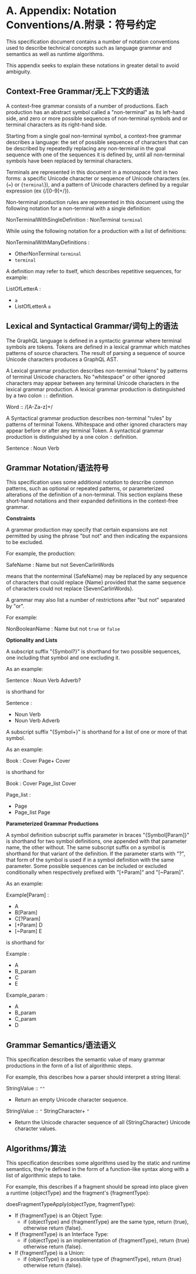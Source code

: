# A. Appendix: Notation Conventions/A.附录：符号约定

This specification document contains a number of notation conventions used to
describe technical concepts such as language grammar and semantics as well as
runtime algorithms.

This appendix seeks to explain these notations in greater detail to
avoid ambiguity.


## Context-Free Grammar/无上下文的语法

A context-free grammar consists of a number of productions. Each production has
an abstract symbol called a "non-terminal" as its left-hand side, and zero or
more possible sequences of non-terminal symbols and or terminal characters as
its right-hand side.

Starting from a single goal non-terminal symbol, a context-free grammar
describes a language: the set of possible sequences of characters that can be
described by repeatedly replacing any non-terminal in the goal sequence with one
of the sequences it is defined by, until all non-terminal symbols have been
replaced by terminal characters.

Terminals are represented in this document in a monospace font in two forms: a
specific Unicode character or sequence of Unicode characters (ex. {`=`} or {`terminal`}), and a pattern of Unicode characters defined by a regular expression
(ex {/[0-9]+/}).

Non-terminal production rules are represented in this document using the
following notation for a non-terminal with a single definition:

NonTerminalWithSingleDefinition : NonTerminal `terminal`

While using the following notation for a production with a list of definitions:

NonTerminalWithManyDefinitions :
  - OtherNonTerminal `terminal`
  - `terminal`

A definition may refer to itself, which describes repetitive sequences,
for example:

ListOfLetterA :
  - `a`
  - ListOfLetterA `a`


## Lexical and Syntactical Grammar/词句上的语法

The GraphQL language is defined in a syntactic grammar where terminal symbols
are tokens. Tokens are defined in a lexical grammar which matches patterns of
source characters. The result of parsing a sequence of source Unicode characters
produces a GraphQL AST.

A Lexical grammar production describes non-terminal "tokens" by
patterns of terminal Unicode characters. No "whitespace" or other ignored
characters may appear between any terminal Unicode characters in the lexical
grammar production. A lexical grammar production is distinguished by a two colon
`::` definition.

Word :: /[A-Za-z]+/

A Syntactical grammar production describes non-terminal "rules" by patterns of
terminal Tokens. Whitespace and other ignored characters may appear before or
after any terminal Token. A syntactical grammar production is distinguished by a
one colon `:` definition.

Sentence : Noun Verb


## Grammar Notation/语法符号

This specification uses some additional notation to describe common patterns,
such as optional or repeated patterns, or parameterized alterations of the
definition of a non-terminal. This section explains these short-hand notations
and their expanded definitions in the context-free grammar.


**Constraints**

A grammar production may specify that certain expansions are not permitted by
using the phrase "but not" and then indicating the expansions to be excluded.

For example, the production:

SafeName : Name but not SevenCarlinWords

means that the nonterminal {SafeName} may be replaced by any sequence of
characters that could replace {Name} provided that the same sequence of
characters could not replace {SevenCarlinWords}.

A grammar may also list a number of restrictions after "but not" separated
by "or".

For example:

NonBooleanName : Name but not `true` or `false`


**Optionality and Lists**

A subscript suffix "{Symbol?}" is shorthand for two possible sequences, one
including that symbol and one excluding it.

As an example:

Sentence : Noun Verb Adverb?

is shorthand for

Sentence :
  - Noun Verb
  - Noun Verb Adverb

A subscript suffix "{Symbol+}" is shorthand for a list of
one or more of that symbol.

As an example:

Book : Cover Page+ Cover

is shorthand for

Book : Cover Page_list Cover

Page_list :
  - Page
  - Page_list Page


**Parameterized Grammar Productions**

A symbol definition subscript suffix parameter in braces "{Symbol[Param]}"
is shorthand for two symbol definitions, one appended with that parameter name,
the other without. The same subscript suffix on a symbol is shorthand for that
variant of the definition. If the parameter starts with "?", that
form of the symbol is used if in a symbol definition with the same parameter.
Some possible sequences can be included or excluded conditionally when
respectively prefixed with "\[+Param]" and "\[~Param]".

As an example:

Example[Param] :
  - A
  - B[Param]
  - C[?Param]
  - [+Param] D
  - [~Param] E

is shorthand for

Example :
  - A
  - B_param
  - C
  - E

Example_param :
  - A
  - B_param
  - C_param
  - D


## Grammar Semantics/语法语义

This specification describes the semantic value of many grammar productions in
the form of a list of algorithmic steps.

For example, this describes how a parser should interpret a string literal:

StringValue :: `""`

  * Return an empty Unicode character sequence.

StringValue :: `"` StringCharacter+ `"`

  * Return the Unicode character sequence of all {StringCharacter}
    Unicode character values.


## Algorithms/算法

This specification describes some algorithms used by the static and runtime semantics, they're defined in the form of a function-like syntax along with a
list of algorithmic steps to take.

For example, this describes if a fragment should be spread into place given a
runtime {objectType} and the fragment's {fragmentType}:

doesFragmentTypeApply(objectType, fragmentType):
  * If {fragmentType} is an Object Type:
    * if {objectType} and {fragmentType} are the same type, return {true}, otherwise return {false}.
  * If {fragmentType} is an Interface Type:
    * if {objectType} is an implementation of {fragmentType}, return {true} otherwise return {false}.
  * If {fragmentType} is a Union:
    * if {objectType} is a possible type of {fragmentType}, return {true} otherwise return {false}.

